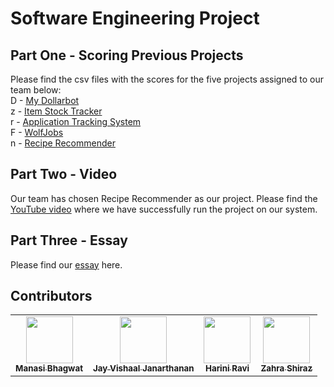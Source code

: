 # Software Engineering  Project

## Part One - Scoring Previous Projects
Please find the csv files with the scores for the five projects assigned to our team below:  
D - [My Dollarbot](https://github.com/Fall-2023-SE-Group-14/Project/blob/main/proj1/Project%201%20(%20Team%2014%20)%20-%20Dollar%20Bot.csv)  
z - [Item Stock Tracker](https://github.com/Fall-2023-SE-Group-14/Project/blob/main/proj1/Project%201%20(%20Team%2014%20)%20-%20Item%20Stock%20Tracker.csv)  
r - [Application Tracking System](https://github.com/Fall-2023-SE-Group-14/Project/blob/main/proj1/Project%201%20(%20Team%2014%20)%20-%20Application%20Tracking%20System.csv)  
F - [WolfJobs](https://github.com/Fall-2023-SE-Group-14/Project/blob/main/proj1/Project%201%20(%20Team%2014%20)%20-%20WolfJobs.csv)  
n - [Recipe Recommender](https://github.com/Fall-2023-SE-Group-14/Project/blob/main/proj1/Project%201%20(%20Team%2014%20)%20-%20Recipe%20Recommender.csv)  

## Part Two - Video
Our team has chosen Recipe Recommender as our project. Please find the [YouTube video](https://youtu.be/_-tQq12BTNI?feature=shared) where we have successfully run the project on our system.

## Part Three - Essay
Please find our [essay](https://github.com/Fall-2023-SE-Group-14/Project/blob/main/proj1/Essay.md) here.

## Contributors

<table>
  <tr>
        <td align="center"><a href="https://github.com/manasibhagwat21"><img src="https://avatars.githubusercontent.com/manasibhagwat21" width="75px;" alt=""/><br /><sub><b>Manasi Bhagwat</b></sub></a><br /></td>
    <td align="center"><a href="https://github.com/jayvishaalj"><img src="https://avatars.githubusercontent.com/jayvishaalj" width="75px;" alt=""/><br /><sub><b>Jay Vishaal Janarthanan</b></sub></a></td>
    <td align="center"><a href="https://github.com/harini237"><img src="https://avatars.githubusercontent.com/harini237" width="75px;" alt=""/><br /><sub><b>Harini Ravi</b></sub></a><br /></td>
         <td align="center"><a href="https://github.com/zahrashiraz97"><img src="https://avatars.githubusercontent.com/zahrashiraz97" width="75px;" alt=""/><br /><sub><b>Zahra Shiraz</b></sub></a><br /></td>
   
  </tr>
</table>
